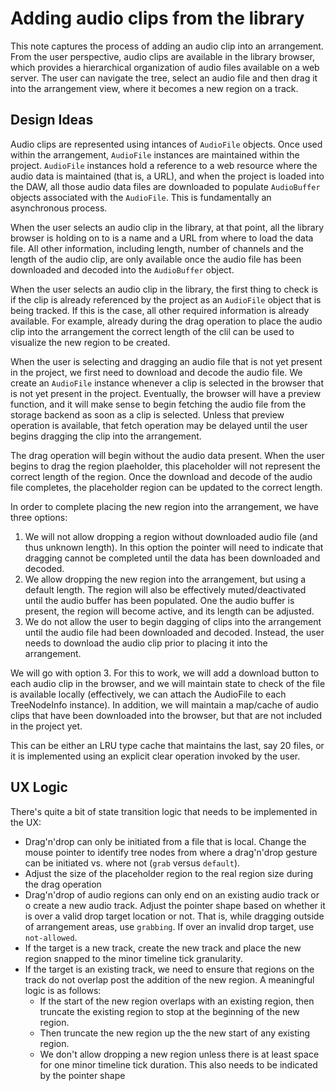 # Adding audio clips from the library

This note captures the process of adding an audio clip into an arrangement. From the user perspective,
audio clips are available in the library browser, which provides a hierarchical organization of audio
files available on a web server. The user can navigate the tree, select an audio file and then drag 
it into the arrangement view, where it becomes a new region on a track.

## Design Ideas

Audio clips are represented using intances of `AudioFile` objects. Once used within the arrangement,
`AudioFile` instances are maintained within the project. `AudioFile` instances hold a reference to
a web resource where the audio data is maintained (that is, a URL), and when the project is loaded into
the DAW, all those audio data files are downloaded to populate `AudioBuffer` objects associated with
the `AudioFile`. This is fundamentally an asynchronous process.

When the user selects an audio clip in the library, at that point, all the library browser is holding on
to is a name and a URL from where to load the data file. All other information, including length, number
of channels and the length of the audio clip, are only available once the audio file has been downloaded
and decoded into the `AudioBuffer` object.

When the user selects an audio clip in the library, the first thing to check is if the clip is already
referenced by the project as an `AudioFile` object that is being tracked. If this is the case, all other
required information is already available. For example, already during the drag operation to place the 
audio clip into the arrangement the correct length of the clil can be used to visualize the new region
to be created.

When the user is selecting and dragging an audio file that is not yet present in the project, we first
need to download and decode the audio file. We create an `AudioFile` instance whenever a clip is
selected in the browser that is not yet present in the project. Eventually, the browser will have 
a preview function, and it will make sense to begin fetching the audio file from the storage backend
as soon as a clip is selected. Unless that preview operation is available, that fetch operation may be 
delayed until the user begins dragging the clip into the arrangement.

The drag operation will begin without the audio data present. When the user begins to drag the 
region plaeholder, this placeholder will not represent the correct length of the region. Once
the download and decode of the audio file completes, the placeholder region can be updated to the
correct length.

In order to complete placing the new region into the arrangement, we have three options:
1. We will not allow dropping a region without downloaded audio file (and thus unknown length). In this
option the pointer will need to indicate that dragging cannot be completed until the data has been
downloaded and decoded.
2. We allow dropping the new region into the arrangement, but using a default length. The region will
also be effectively muted/deactivated until the audio buffer has been populated. One the audio buffer
is present, the region will become active, and its length can be adjusted.
3. We do not allow the user to begin dagging of clips into the arrangement until the audio file had 
been downloaded and decoded. Instead, the user needs to download the audio clip prior to placing it into
the arrangement. 

We will go with option 3. For this to work, we will add a download button to each audio clip in the 
browser, and we will maintain state to check of the file is available locally (effectively, we
can attach the AudioFile to each TreeNodeInfo instance). In addition, we will maintain a map/cache
of audio clips that have been downloaded into the browser, but that are not included in the project
yet.

This can be either an LRU type cache that maintains the last, say 20 files, or it is implemented using
an explicit clear operation invoked by the user.

## UX Logic

There's quite a bit of state transition logic that needs to be implemented in the UX:
- Drag'n'drop can only be initiated from a file that is local. Change the mouse pointer to identify tree nodes from where a drag'n'drop gesture can be initiated vs. where not (`grab` versus `default`).
- Adjust the size of the placeholder region to the real region size during the drag operation
- Drag'n'drop of audio regions can only end on an existing audio track or o create a new audio track. Adjust the pointer shape based on whether it is over a valid drop target location or not. That is, while dragging outside of arrangement areas, use `grabbing`. If over an invalid drop target, use `not-allowed`.
- If the target is a new track, create the new track and place the new region snapped to the minor timeline tick granularity.
- If the target is an existing track, we need to ensure that regions on the track do not overlap post the addition of the new region. A meaningful logic is as follows:
  - If the start of the new region overlaps with an existing region, then truncate the existing region to stop at the beginning of the new region.
  - Then truncate the new region up the the new start of any existing region.
  - We don't allow dropping a new region unless there is at least space for one minor timeline tick duration. This also needs to be indicated by the pointer shape